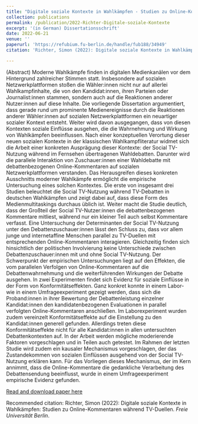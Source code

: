 ```yaml
---
title: "Digitale soziale Kontexte in Wahlkämpfen - Studien zu Online-Kommentaren während TV-Duellen"
collection: publications
permalink: /publication/2022-Richter-Digitale-soziale-Kontexte
excerpt: '(in German) Dissertationsschrift'
date: 2022-06-21
venue: ''
paperurl: 'https://refubium.fu-berlin.de/handle/fub188/34949'
citation: 'Richter, Simon (2022): Digitale soziale Kontexte in Wahlkämpfen: Studien zu Online-Kommentaren während TV-Duellen. <i>Freie Universität Berlin</i>. https://doi.org/10.17169/REFUBIUM-34667'

---
```


(Abstract) Moderne Wahlkämpfe finden in digitalen Medienkanälen vor dem Hintergrund zahlreicher Stimmen statt. Insbesondere auf sozialen Netzwerkplattformen stoßen die Wähler:innen nicht nur auf allerlei Wahlkampfinhalte, die von den Kandidat:innen, ihren Parteien oder Journalist:innen stammen, sondern auch auf die Reaktionen anderer Nutzer:innen auf diese Inhalte. Die vorliegende Dissertation argumentiert, dass gerade rund um prominente Medienereignisse durch die Reaktionen anderer Wähler:innen auf sozialen Netzwerkplattformen ein neuartiger sozialer Kontext entsteht. Weiter wird davon ausgegangen, dass von diesen Kontexten soziale Einflüsse ausgehen, die die Wahrnehmung und Wirkung von Wahlkämpfen beeinflussen. Nach einer konzeptuellen Verortung dieser neuen sozialen Kontexte in der klassischen Wahlkampfliteratur widmet sich die Arbeit einer konkreten Ausprägung dieser Kontexte: der Social TV-Nutzung während im Fernsehen übertragenen Wahldebatten. Darunter wird die parallele Interaktion von Zuschauer:innen einer Wahldebatte mit debattenbezogenen Online-Kommentaren auf sozialen Netzwerkplattformen verstanden. Das Herausgreifen dieses konkreten Ausschnitts moderner Wahlkämpfe ermöglicht die empirische Untersuchung eines solchen Kontextes. Die erste von insgesamt drei Studien beleuchtet die Social TV-Nutzung während TV-Debatten in deutschen Wahlkämpfen und zeigt dabei auf, dass diese Form des Medienmultitaskings durchaus üblich ist. Weiter macht die Studie deutlich, dass der Großteil der Social TV-Nutzer:innen die debattenbezogenen Kommentare mitliest, während nur ein kleiner Teil auch selbst Kommentare verfasst. Eine Untersuchung der Determinanten der Social TV-Nutzung unter den Debattenzuschauer:innen lässt den Schluss zu, dass vor allem junge und internetaffine Menschen parallel zu TV-Duellen mit entsprechenden Online-Kommentaren interagieren. Gleichzeitig finden sich hinsichtlich der politischen Involvierung keine Unterschiede zwischen Debattenzuschauer:innen mit und ohne Social TV-Nutzung. Der Schwerpunkt der empirischen Untersuchungen liegt auf den Effekten, die vom parallelen Verfolgen von Online-Kommentaren auf die Debattenwahrnehmung und die weiterführenden Wirkungen der Debatte ausgehen. In zwei Experimenten findet sich Evidenz für soziale Einflüsse in der Form von Konformitätseffekten. Ganz konkret konnte in einem Labor- wie in einem Umfrageexperiment gezeigt werden, dass sich die Proband:innen in ihrer Bewertung der Debattenleistung einzelner Kandidat:innen den kandidatenbezogenen Evaluationen in parallel verfolgten Online-Kommentaren anschließen. Im Laborexperiment wurden zudem vereinzelt Konformitätseffekte auf die Einstellung zu den Kandidat:innen generell gefunden. Allerdings treten diese Konformitätseffekte nicht für alle Kandidat:innen in allen untersuchten Debattenkontexten auf. In der Arbeit werden mögliche moderierende Faktoren vorgeschlagen und in Teilen auch getestet. Im Rahmen der letzten Studie wird zudem ein kausaler Mechanismus vorgeschlagen, der das Zustandekommen von sozialen Einflüssen ausgehend von der Social TV-Nutzung erklären kann. Für das Vorliegen dieses Mechanismus, der im Kern annimmt, dass die Online-Kommentare die gedankliche Verarbeitung des Debattensendung beeinflusst, wurde in einem Umfrageexperiment empirische Evidenz gefunden.

[Read and download paper here](https://refubium.fu-berlin.de/handle/fub188/34949)

Recommended citation:   Richter, Simon (2022): Digitale soziale Kontexte in Wahlkämpfen: Studien zu Online-Kommentaren während TV-Duellen. <i>Freie Universität Berlin</i>.
